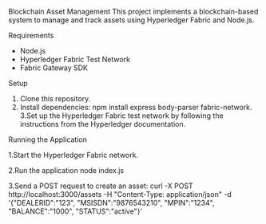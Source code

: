 Blockchain Asset Management
This project implements a blockchain-based system to manage and track assets using Hyperledger Fabric and Node.js.


Requirements
- Node.js
- Hyperledger Fabric Test Network
- Fabric Gateway SDK


Setup

1. Clone this repository.
2. Install dependencies:
   npm install express body-parser fabric-network.
3.Set up the Hyperledger Fabric test network by following the instructions from the Hyperledger documentation.


Running the Application

1.Start the Hyperledger Fabric network.

2.Run the application
    node index.js

3.Send a POST request to create an asset:
    curl -X POST http://localhost:3000/assets -H "Content-Type: application/json" -d '{"DEALERID":"123", "MSISDN":"9876543210", "MPIN":"1234", "BALANCE":"1000", "STATUS":"active"}'